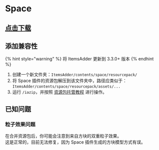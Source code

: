 # Space

## [点击下载](https://www.spigotmc.org/resources/space.59572/)

## 添加兼容性

{% hint style="warning" %}
将 ItemsAdder 更新到 3.3.0+ 版本
{% endhint %}

1. 创建一个新文件夹：`ItemsAdder/contents/space/resourcepack/`
2. 将 Space 插件的资源包解压到该文件夹中，路径应类似于：\
   `ItemsAdder/contents/space/resourcepack/assets/...`
3. 运行 `/iazip`，并按照 [资源包托管教程](../../plugin-usage/resourcepack-hosting/) 进行操作。

## 已知问题

### 粒子效果问题

在合并资源包后，你可能会注意到来自方块的双重粒子效果。\
这是正常的，目前无法修复，因为 Space 插件生成的方块模型方式有误。
